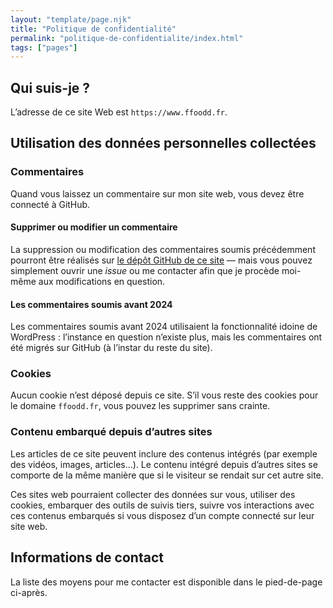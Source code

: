 ```yaml
---
layout: "template/page.njk"
title: "Politique de confidentialité"
permalink: "politique-de-confidentialite/index.html"
tags: ["pages"]
---
```

## Qui suis-je&nbsp;?

L’adresse de ce site Web est `https://www.ffoodd.fr`.

## Utilisation des données personnelles collectées

### Commentaires

Quand vous laissez un commentaire sur mon site web, vous devez être connecté à GitHub.

#### Supprimer ou modifier un commentaire

La suppression ou modification des commentaires soumis précédemment pourront être réalisés sur [le dépôt GitHub de ce site](https://github.com/ffoodd/ffoodd.fr) —&nbsp;mais vous pouvez simplement ouvrir une <i lang="en">issue</i> ou me contacter afin que je procède moi-même aux modifications en question.

#### Les commentaires soumis avant 2024

Les commentaires soumis avant 2024 utilisaient la fonctionnalité idoine de WordPress&nbsp;: l’instance en question n’existe plus, mais les commentaires ont été migrés sur GitHub (à l’instar du reste du site).

### Cookies

Aucun cookie n’est déposé depuis ce site. S’il vous reste des cookies pour le domaine `ffoodd.fr`, vous pouvez les supprimer sans crainte.

### Contenu embarqué depuis d’autres sites

Les articles de ce site peuvent inclure des contenus intégrés (par exemple des vidéos, images, articles…). Le contenu intégré depuis d’autres sites se comporte de la même manière que si le visiteur se rendait sur cet autre site.

Ces sites web pourraient collecter des données sur vous, utiliser des cookies, embarquer des outils de suivis tiers, suivre vos interactions avec ces contenus embarqués si vous disposez d’un compte connecté sur leur site web.

## Informations de contact

La liste des moyens pour me contacter est disponible dans le pied-de-page ci-après.
